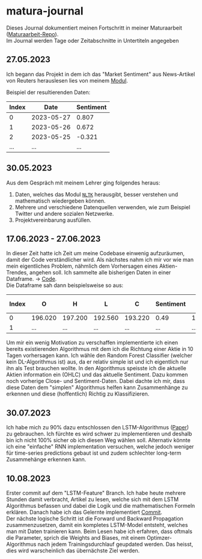 # matura-journal
Dieses Journal dokumentiert meinen Fortschritt in meiner Maturaarbeit ([Maturaarbeit-Repo](https://github.com/FriedUnique/matura-project)). </br>
Im Journal werden Tage oder Zeitabschnitte in Untertiteln angegeben


## 27.05.2023
Ich begann das Projekt in dem ich das "Market Sentiment" aus News-Artikel von Reuters herauslesen lies von meinem [Modul](https://github.com/FriedUnique/matura-project/tree/44829c7a32de6ba5c229c001fc2ed692ae5d50eb/Sentiment).

Beispiel der resultierenden Daten:

Index | Date | Sentiment
--- | --- | ---
0 | 2023-05-27 | 0.807
1 | 2023-05-26 | 0.672
2 | 2023-05-25 | -0.321
... | ... | ...

## 30.05.2023
Aus dem Gespräch mit meinem Lehrer ging folgendes heraus:
1. Daten, welches das Modul [`NLTK`](https://www.nltk.org/) herausgibt, besser verstehen und mathematisch wiedergeben können.
2. Mehrere und verschiedene Datenquellen verwenden, wie zum Beispiel Twitter und andere sozialen Netzwerke.
3. Projektvereinbarung ausfüllen.

## 17.06.2023 - 27.06.2023
In dieser Zeit hatte ich Zeit um meine Codebase einwenig aufzuräumen, damit der Code verständlicher wird. 
Als nächstes nahm ich mir vor wie man mein eigentliches Problem, nähmlich dem Vorhersagen eines Aktien-Trendes, angehen soll. Ich sammelte alle bisherigen Daten in einer Dataframe. -> [Code](https://github.com/FriedUnique/matura-project/blob/44829c7a32de6ba5c229c001fc2ed692ae5d50eb/DataFrameComputer.py). </br>
Die Dataframe sah dann beispielsweise so aus:

Index | O | H | L | C | Sentiment | C -1 | C -2 | C -3 | C -4 | C -5 | Sentiment -1 | Sentiment -2 | Sentiment -3 | Sentiment -4 | Sentiment -5 | Trend (label)
--- | --- | --- | --- | --- | --- | --- | --- | --- | --- | --- | --- | --- | --- | --- | --- | --- |
0 | 196.020 | 197.200 | 192.560 | 193.220 | 0.49 | 193.220 | 194.500 | 193.620 | 192.750 | 191.940 | 0.49 | 0.31 | 0.55 | -0.25 | 0.96 | 1 |
1 | ... | ... | ... | ... | ... | ... | ... | ... | ... | ... | ... | ... | ... | ... | ... | ... |

Um mir ein wenig Motivation zu verschaffen implementierte ich einen bereits existierenden Algorithmus mit dem ich die Richtung einer Aktie in 10 Tagen vorhersagen kann. Ich wähle den Random Forest Classifier (welcher kein DL-Algorithmus ist) aus, da er relativ simple ist und ich eigentlich nur ihn als Test brauchen wollte. In den Algorithmus speisste ich die aktuelle Aktien information ein (OHLC) und das aktuelle Sentiment. Dazu kommen noch vorherige Close- und Sentiment-Daten. Dabei dachte ich mir, dass diese Daten dem "simplen" Algorithmus helfen kann Zusammenhänge zu erkennen und diese (hoffentlich) Richtig zu Klassifizieren. <br>

## 30.07.2023
Ich habe mich zu 90% dazu entschlossen den LSTM-Algorithmus ([Paper](https://www.bioinf.jku.at/publications/older/2604.pdf)) zu gebrauchen. Ich fürchte es wird schwer zu implementieren und deshalb bin ich nicht 100% sicher ob ich diesen Weg wählen soll. Alternativ könnte ich eine "einfache" RNN implementation versuchen, welche jedoch weniger für time-series predictions gebaut ist und zudem schlechter long-term Zusammehänge erkennen kann. 

## 10.08.2023
Erster commit auf dem "LSTM-Feature" Branch. Ich habe heute mehrere Stunden damit verbracht, Artikel zu lesen, welche sich mit dem LSTM Algorithmus befassen und dabei die Logik und die mathematischen Formeln erklären. Danach habe ich das Gelernte implementiert [Commit](https://github.com/FriedUnique/matura-project/commit/cff4fa7e5377dd5694cffdec3d81c1bddfb4c08e). </br>
Der nächste logische Schritt ist die Forward und Backward Propagation zusammenzusetzen, damit ein kompletes LSTM-Model entsteht, welches man mit Daten trainieren kann. Beim Lesen habe ich erfahren, dass oftmals die Parameter, sprich die Weights and Biases, mit einem Optimzer-Algorithmus nach jedem Trainingsdurchlauf geupdated werden. Das heisst, dies wird warscheinlich das übernächste Ziel werden.
